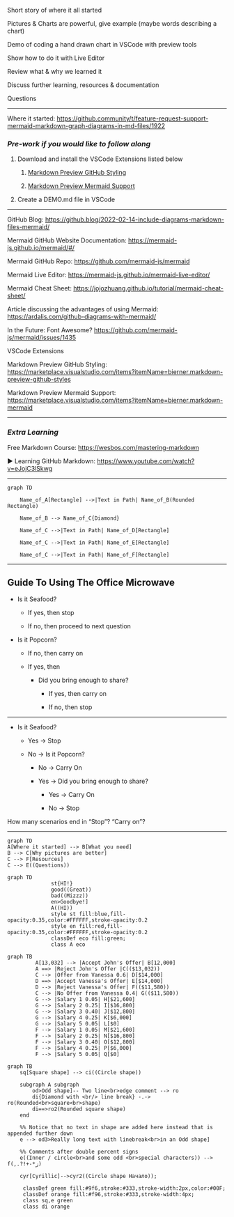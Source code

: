 Short story of where it all started

Pictures & Charts are powerful, give example (maybe words describing a chart)

Demo of coding a hand drawn chart in VSCode with preview tools

Show how to do it with Live Editor

Review what & why we learned it

Discuss further learning, resources & documentation

Questions

---

Where it started: https://github.community/t/feature-request-support-mermaid-markdown-graph-diagrams-in-md-files/1922

### _Pre-work if you would like to follow along_

1. Download and install the VSCode Extensions listed below

    1. [Markdown Preview GitHub Styling](https://marketplace.visualstudio.com/items?itemName=bierner.markdown-preview-github-styles)

    1. [Markdown Preview Mermaid Support](https://marketplace.visualstudio.com/items?itemName=bierner.markdown-mermaid)

1. Create a DEMO.md file in VSCode

---

GitHub Blog: https://github.blog/2022-02-14-include-diagrams-markdown-files-mermaid/

Mermaid GitHub Website Documentation: https://mermaid-js.github.io/mermaid/#/

Mermaid GitHub Repo: https://github.com/mermaid-js/mermaid

Mermaid Live Editor: https://mermaid-js.github.io/mermaid-live-editor/

Mermaid Cheat Sheet: https://jojozhuang.github.io/tutorial/mermaid-cheat-sheet/

Article discussing the advantages of using Mermaid: https://ardalis.com/github-diagrams-with-mermaid/

In the Future: Font Awesome? https://github.com/mermaid-js/mermaid/issues/1435

VSCode Extensions

Markdown Preview GitHub Styling: https://marketplace.visualstudio.com/items?itemName=bierner.markdown-preview-github-styles

Markdown Preview Mermaid Support: https://marketplace.visualstudio.com/items?itemName=bierner.markdown-mermaid

---

### _Extra Learning_

Free Markdown Course: https://wesbos.com/mastering-markdown

▶️ Learning GitHub Markdown: https://www.youtube.com/watch?v=eJojC3lSkwg

---

```mermaid
graph TD

    Name_of_A[Rectangle] -->|Text in Path| Name_of_B(Rounded Rectangle)

    Name_of_B --> Name_of_C{Diamond}

    Name_of_C -->|Text in Path| Name_of_D[Rectangle]

    Name_of_C -->|Text in Path| Name_of_E[Rectangle]

    Name_of_C -->|Text in Path| Name_of_F[Rectangle]
```

---

## Guide To Using The Office Microwave

-   Is it Seafood?

    -   If yes, then stop

    -   If no, then proceed to next question

-   Is it Popcorn?

    -   If no, then carry on

    -   If yes, then

        -   Did you bring enough to share?

            -   If yes, then carry on

            -   If no, then stop

---

-   Is it Seafood?

    -   Yes -> Stop

    -   No -> Is it Popcorn?

        -   No -> Carry On

        -   Yes -> Did you bring enough to share?

            -   Yes -> Carry On

            -   No -> Stop

How many scenarios end in “Stop”? “Carry on”?

---

```mermaid
graph TD
A[Where it started] --> B[What you need]
B --> C[Why pictures are better]
C --> F[Resources]
C --> E((Questions))
```


```mermaid
graph TD 
              st{HI!}
              good((Great))
              bad((Mizzz))
              en>Goodbye!]
              A((HI))
              style st fill:blue,fill-opacity:0.35,color:#FFFFFF,stroke-opacity:0.2
              style en fill:red,fill-opacity:0.35,color:#FFFFFF,stroke-opacity:0.2
              classDef eco fill:green;
              class A eco
```

```mermaid
graph TB
         A[13,032] --> |Accept John's Offer| B[12,000]
         A ==> |Reject John's Offer |C(($13,032))
         C --> |Offer from Vanessa 0.6| D[$14,000]
         D ==> |Accept Vanessa's Offer| E[$14,000]
         D --> |Reject Vanessa's Offer| F(($11,580))
         C --> |No Offer from Vanessa 0.4| G(($11,580))
         G --> |Salary 1 0.05| H[$21,600]
         G --> |Salary 2 0.25| I[$16,800]
         G --> |Salary 3 0.40| J[$12,800]
         G --> |Salary 4 0.25| K[$6,000]
         G --> |Salary 5 0.05| L[$0]
         F --> |Salary 1 0.05| M[$21,600]
         F --> |Salary 2 0.25| N[$16,800]
         F --> |Salary 3 0.40| O[$12,800]
         F --> |Salary 4 0.25| P[$6,000]
         F --> |Salary 5 0.05| Q[$0]

```

```mermaid
graph TB
    sq[Square shape] --> ci((Circle shape))

    subgraph A subgraph
        od>Odd shape]-- Two line<br>edge comment --> ro
        di{Diamond with <br/> line break} -.-> ro(Rounded<br>square<br>shape)
        di==>ro2(Rounded square shape)
    end

    %% Notice that no text in shape are added here instead that is appended further down
    e --> od3>Really long text with linebreak<br>in an Odd shape]

    %% Comments after double percent signs
    e((Inner / circle<br>and some odd <br>special characters)) --> f(,.?!+-*ز)

    cyr[Cyrillic]-->cyr2((Circle shape Начало));

     classDef green fill:#9f6,stroke:#333,stroke-width:2px,color:#00F;
     classDef orange fill:#f96,stroke:#333,stroke-width:4px;
     class sq,e green
     class di orange
```
